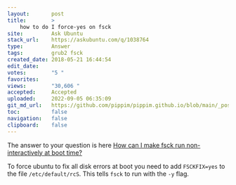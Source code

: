 ```yaml
---
layout:       post
title:        >
    how to do I force-yes on fsck
site:         Ask Ubuntu
stack_url:    https://askubuntu.com/q/1038764
type:         Answer
tags:         grub2 fsck
created_date: 2018-05-21 16:44:54
edit_date:    
votes:        "5 "
favorites:    
views:        "30,606 "
accepted:     Accepted
uploaded:     2022-09-05 06:35:09
git_md_url:   https://github.com/pippim/pippim.github.io/blob/main/_posts/2018/2018-05-21-how-to-do-I-force-yes-on-fsck.md
toc:          false
navigation:   false
clipboard:    false
---
```


The answer to your question is here [How can I make fsck run non-interactively at boot time?][1]


To force ubuntu to fix all disk errors at boot you need to add `FSCKFIX=yes` to the file `/etc/default/rcS`. This tells `fsck` to run with the `-y` flag.

  [1]: https://askubuntu.com/questions/151025/how-can-i-make-fsck-run-non-interactively-at-boot-time

